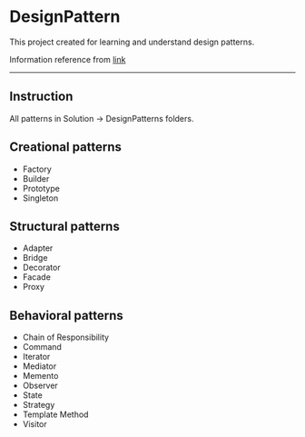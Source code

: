 <h1>DesignPattern</h1>

<p>This project created for learning and understand design patterns.</p>
<p>Information reference from <a href='https://saladpuk.gitbook.io/learn/software-design/designpatterns'>link</a></p>

<hr />

<h2>Instruction</h2>
<p>All patterns in Solution -> DesignPatterns folders.</p>

<h2>Creational patterns</h2>
<ul>
	<li>Factory</li>
	<li>Builder</li>
	<li>Prototype</li>
	<li>Singleton</li>
</ul>

<h2>Structural patterns</h2>
<ul>
	<li>Adapter</li>
	<li>Bridge</li>
	<li>Decorator</li>
	<li>Facade</li>
	<li>Proxy</li>
</ul>

<h2>Behavioral patterns</h2>
<ul>
	<li>Chain of Responsibility</li>
	<li>Command</li>
	<li>Iterator</li>
	<li>Mediator</li>
	<li>Memento</li>
	<li>Observer</li>
	<li>State</li>
	<li>Strategy</li>
	<li>Template Method</li>
	<li>Visitor</li>
</ul>